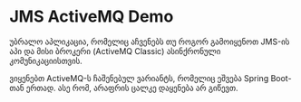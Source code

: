 # JMS ActiveMQ Demo

უბრალო აპლიკაცია, რომელიც აჩვენებს თუ როგორ გამოიყენოთ JMS-ის აპი და მისი ბროკერი (ActiveMQ Classic) ასინქრონული
კომუნიკაციისთვის.

ვიყენებთ ActiveMQ-ს ჩაშენებულ ვარიანტს, რომელიც ეშვება Spring Boot-თან ერთად. ასე რომ, არაფრის ცალკე დაყენება არ გიწევთ.
